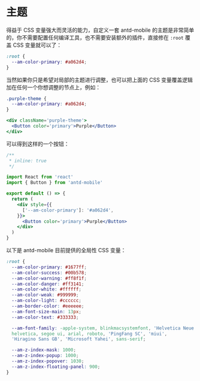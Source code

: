 # 主题

得益于 CSS 变量强大而灵活的能力，自定义一套 antd-mobile 的主题是非常简单的，你不需要配置任何编译工具，也不需要安装额外的插件，直接修在 `:root` 覆盖 CSS 变量就可以了：

```css
:root {
  --am-color-primary: #a062d4;
}
```

当然如果你只是希望对局部的主题进行调整，也可以把上面的 CSS 变量覆盖逻辑加在任何一个你想调整的节点上，例如：

```css
.purple-theme {
  --am-color-primary: #a062d4;
}
```

```jsx
<div className='purple-theme'>
  <Button color='primary'>Purple</Button>
</div>
```

可以得到这样的一个按钮：

```jsx | preview
/**
 * inline: true
 */

import React from 'react'
import { Button } from 'antd-mobile'

export default () => {
  return (
    <div style={{
      ['--am-color-primary']: '#a062d4',
    }}>
      <Button color='primary'>Purple</Button>
    </div>
  )
}
```

以下是 antd-mobile 目前提供的全局性 CSS 变量：

```css
:root {
  --am-color-primary: #1677ff;
  --am-color-success: #00b578;
  --am-color-warning: #ff8f1f;
  --am-color-danger: #ff3141;
  --am-color-white: #ffffff;
  --am-color-weak: #999999;
  --am-color-light: #cccccc;
  --am-border-color: #eeeeee;
  --am-font-size-main: 13px;
  --am-color-text: #333333;

  --am-font-family: -apple-system, blinkmacsystemfont, 'Helvetica Neue',
  helvetica, segoe ui, arial, roboto, 'PingFang SC', 'miui',
  'Hiragino Sans GB', 'Microsoft Yahei', sans-serif;

  --am-z-index-mask: 1000;
  --am-z-index-popup: 1000;
  --am-z-index-popover: 1030;
  --am-z-index-floating-panel: 900;
}
```
